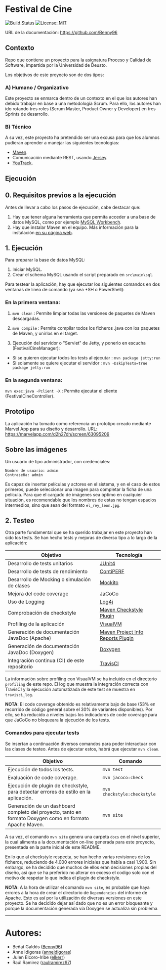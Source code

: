 # Festival de Cine

[![Build Status](https://travis-ci.com/raulramirez97/Festival-de-Cine-Calidad-Software.svg?branch=master)](https://travis-ci.com/raulramirez97/Festival-de-Cine-Calidad-Software/)
[![License: MIT](https://img.shields.io/badge/License-MIT-yellow.svg)](https://opensource.org/licenses/MIT)

URL de la documentación: https://github.com/Benny96

## Contexto

Repo que contiene un proyecto para la asignatura Proceso y Calidad de Software, impartida por la Universidad de Deusto.

Los objetivos de este proyecto son de dos tipos:

### A) Humano / Organizativo

Este proyecto se enmarca dentro de un contexto en el que los autores han debido trabajar en base a una metodología Scrum.
Para ello, los autores han ido rotando tres roles (Scrum Master, Product Owner y Developer) en tres Sprints de 
desarrollo.

### B) Técnico

A su vez, este proyecto ha pretendido ser una excusa para que los alumnos pudieran aprender a manejar las siguientes
tecnologías:

- [Maven](https://maven.apache.org/ "Landing page de Maven").
- Comunicación mediante REST, usando [Jersey](https://eclipse-ee4j.github.io/jersey/ "Documentación de Jersey").
- [YouTrack](https://www.jetbrains.com/youtrack/ "Landing page de YouTrack, producto de JetBrains").

## Ejecución

## 0. Requisitos previos a la ejecución

Antes de llevar a cabo los pasos de ejecución, cabe destacar que:

1. Hay que tener alguna herramienta que permita acceder a una base de datos MySQL, como por ejemplo 
[MySQL Workbench](https://www.mysql.com/products/workbench/ "Landing page de MySQL Workbench").
2. Hay que instalar Maven en el equipo. Más información para la instalación 
[en su página web](https://maven.apache.org/install.html "URL de ayuda para instalar Maven").

## 1. Ejecución

Para preparar la base de datos MySQL:

1. Iniciar MySQL.
2. Crear el schema MySQL usando el script preparado en `src\main\sql`.

Para testear la aplicación, hay que ejecutar los siguientes comandos en dos ventanas de línea de comando 
(ya sea *SH o PowerShell):

### En la primera ventana:
1. `mvn clean` : Permite limpiar todas las versiones de paquetes de Maven descargadas.
2. `mvn compile` : Permite compilar todos los ficheros .java con los paquetes de Maven, y unirlos en el target.

3. Ejecución del servidor o "Servlet" de Jetty, y ponerlo en escucha (FestivalCineManager):
- Si se quieren ejecutar todos los tests al ejecutar : `mvn package jetty:run`
- Si solamente se quiere ejecutar el servidor : `mvn -DskipTests=true package jetty:run`

### En la segunda ventana:
`mvn exec:java -Pclient -X` : Permite ejecutar el cliente (FestivalCineController).

## Prototipo

La aplicación ha tomado como referencia un prototipo creado mediante Marvel App para su diseño y desarrollo. 
URL: https://marvelapp.com/d2h27dh/screen/63095209

## Sobre las imágenes

Un usuario de tipo administrador, con credenciales:

```
Nombre de usuario: admin
Contraseña: admin
```

Es capaz de insertar películas y actores en el sistema, y en el caso de estos primeros, puede seleccionar una imagen
para completar la ficha de una película. Para que el cargado de imágenes sea óptimo en cualquier situación, es 
recomendable que los nombres de estas no tengan espacios intermedios, sino que sean del formato `el_rey_leon.jpg`.

## 2. Testeo

Otra parte fundamental que se ha querido trabajar en este proyecto han sido los tests. Se han hecho tests y mejoras
de diverso tipo a lo largo de la aplicación:

| Objetivo | Tecnología |
| --- | --- |
| Desarrollo de tests unitarios | [JUnit4](https://junit.org/junit4/) |
| Desarrollo de tests de rendimiento | [ContiPERF](https://mvnrepository.com/artifact/org.databene/contiperf) |
| Desarrollo de Mocking o simulación de clases | [Mockito](https://site.mockito.org/) |
| Mejora del code coverage | [JaCoCo](https://www.eclemma.org/jacoco/) |
| Uso de Logging | [Log4j](https://logging.apache.org/log4j/2.x/) |
| Comprobación de checkstyle | [Maven Checkstyle Plugin](https://maven.apache.org/plugins/maven-checkstyle-plugin/) |
| Profiling de la aplicación | [VisualVM](https://visualvm.github.io/) |
| Generación de documentación JavaDoc (Apache) | [Maven Project Info Reports Plugin](https://maven.apache.org/plugins/maven-project-info-reports-plugin/) |
| Generación de documentación JavaDoc (Doxygen) | [Doxygen](http://www.doxygen.nl/) |
| Integración continua (CI) de este repositorio | [TravisCI](https://travis-ci.org/) |

La información sobre profiling con VisualVM se ha incluido en el directorio `profiling` de este repo. El log que muestra 
la integración correcta con TravisCI y la ejecución automatizada de este test se muestra en `travisci_log`.

<b>NOTA</b>: El code coverage obtenido es relativamente bajo de base (53% en recorrido de código general sobre el 30% de 
variantes disponibles). Por ello, se ha reducido a niveles bajos los indicadores de code coverage para que JaCoCo no 
bloqueara la ejecución de los tests.

### Comandos para ejecutar tests

Se insertan a continuación diversos comandos para poder interactuar con las clases de testeo. Antes de ejecutar estos,
habrá que ejecutar `mvn clean`.

| Objetivo | Comando |
| --- | --- |
| Ejecución de todos los tests. | ```mvn test``` |
| Evaluación de code coverage. | ```mvn jacoco:check``` |
| Ejecución de plugin de checkstyle, para detectar errores de estilo en la aplicación. | ```mvn checkstyle:checkstyle``` |
| Generación de un dashboard completo del proyecto, tanto en formato Doxygen como en formato Apache Maven. | ```mvn site``` |

A su vez, el comando ```mvn site``` genera una carpeta ```docs``` en el nivel superior, la cual alimenta a la
documentación on-line generada para este proyecto, presentada en la parte inicial de este README.

En lo que al checkstyle respecta, se han hecho varias revisiones de los ficheros, reduciendo de 4.000 errores iniciales
que había a casi 1.900. Sin embargo, se ha decidido que muchos de ellos eran decisiones propias del diseño, así que se
ha preferido no alterar en exceso el codigo solo con el motivo de respetar lo que indica el plugin de checkstyle.

<b>NOTA</b>: A la hora de utilizar el comando `mvn site`, es probable que haya errores a la hora de crear el directorio de
`Dependencies` del informe de Apache. Esto es así por la utilización de diversas versiones en este proyecto. 
Se ha decidido dejar así dado que no es un error bloqueante y porque la documentación generada vía Doxygen se actualiza 
sin problema.
_____

# Autores:

- Beñat Galdós ([Benny96](https://github.com/Benny96 "Perfil de GitHub de Beñat Galdós"))
- Anne Idigoras ([anneidigoras](https://github.com/anneidigoras "Perfil de GitHub de Anne Idigoras"))
- Julen Elcoro-Iribe ([elkerr](https://github.com/Elkerr "Perfil de GitHub de Julen Elcoro-Iribe"))
- Raúl Ramirez ([raulramirez97](https://github.com/raulramirez97 "Perfil de GitHub de Raúl Ramirez"))

